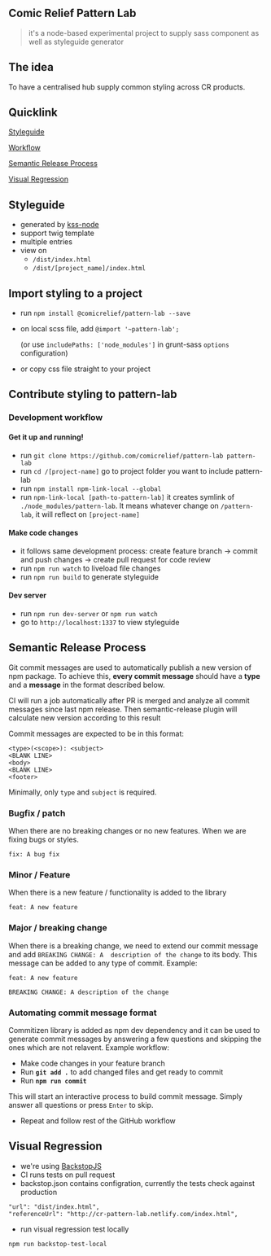 ## Comic Relief Pattern Lab
> it's a node-based experimental project to supply sass component as well as styleguide generator

## The idea
To have a centralised hub supply common styling across CR products. 

## Quicklink

[Styleguide](#styleguide)

[Workflow](#import-styling-to-a-project)

[Semantic Release Process](#semantic-release-process)

[Visual Regression](#visual-regression)

## Styleguide
* generated by [kss-node](https://github.com/kss-node/kss-node)
* support twig template
* multiple entries
* view on
  - `/dist/index.html`
  - `/dist/[project_name]/index.html`

## Import styling to a project
* run `npm install @comicrelief/pattern-lab --save`
* on local scss file, add `@import '~pattern-lab';` 

  (or use `includePaths: ['node_modules']` in grunt-sass `options` configuration)
* or copy css file straight to your project 

## Contribute styling to pattern-lab
### Development workflow 
#### Get it up and running!
* run `git clone https://github.com/comicrelief/pattern-lab pattern-lab`
* run `cd /[project-name]` go to project folder you want to include pattern-lab 
* run `npm install npm-link-local --global` 
* run `npm-link-local [path-to-pattern-lab]` it creates symlink of `./node_modules/pattern-lab`. It means whatever change on `/pattern-lab`, it will reflect on `[project-name]`
#### Make code changes
* it follows same development process: create feature branch -> commit and push changes -> create pull request for code review
* run `npm run watch` to liveload file changes
* run `npm run build` to generate styleguide

#### Dev server
* run `npm run dev-server` or `npm run watch`
* go to `http://localhost:1337` to view styleguide

## Semantic Release Process
Git commit messages are used to automatically publish a new version of npm package. To achieve this, **every commit message**
should have a **type** and a **message** in the format described below.

CI will run a job automatically after PR is merged and analyze all commit messages since last npm release.
Then semantic-release plugin will calculate new version according to this result

Commit messages are expected to be in this format:
```
<type>(<scope>): <subject>
<BLANK LINE>
<body>
<BLANK LINE>
<footer>
```
Minimally, only `type` and `subject` is required.

### Bugfix / patch
When there are no breaking changes or no new features. When we are fixing bugs or styles.
```
fix: A bug fix
```

### Minor / Feature
When there is a new feature / functionality is added to the library
```
feat: A new feature
```

### Major / breaking change
When there is a breaking change, we need to extend our commit message and add `BREAKING CHANGE: A 
description of the change` to its body. This message can be added to any type of commit. 
Example:
```
feat: A new feature

BREAKING CHANGE: A description of the change
```

### Automating commit message format
Commitizen library is added as npm dev dependency and it can be used to generate commit messages by 
answering a few questions and skipping the ones which are not relavent.
Example workflow:
- Make code changes in your feature branch
- Run **`git add .`** to add changed files and get ready to commit
- Run **`npm run commit`**
 
This will start an interactive process to build commit message. Simply answer all questions or
press `Enter` to skip.
 
 - Repeat and follow rest of the GitHub workflow

 ## Visual Regression
- we're using [BackstopJS](https://github.com/garris/BackstopJS)
- CI runs tests on pull request
- backstop.json contains configration, currently the tests check against production
```
"url": "dist/index.html",
"referenceUrl": "http://cr-pattern-lab.netlify.com/index.html",
```
- run visual regression test locally 
```
npm run backstop-test-local
```
